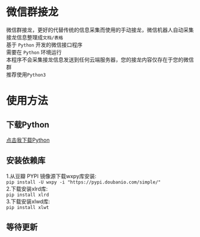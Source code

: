# 微信群接龙
微信群接龙，更好的代替传统的信息采集而使用的手动接龙，微信机器人自动采集接龙信息整理成`文档/表格`<br>
基于 `Python` 开发的微信接口程序<br>
需要在 `Python` 环境运行<br>
本程序不会采集接龙信息发送到任何云端服务器，您的接龙内容仅存在于您的微信群<br>
推荐使用`Python3`
# 使用方法
## 下载Python
[点击我下载Python](http://python.org)
## 安装依赖库
1.从豆瓣 PYPI 镜像源下载wxpy库安装:<br>
`pip install -U wxpy -i "https://pypi.doubanio.com/simple/"`<br>
2.下载安装xlrd库:<br>
`pip install xlrd`<br>
3.下载安装xlwd库:<br>
`pip install xlwt`<br>
## 等待更新
